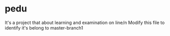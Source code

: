 # pedu
It's a project that about learning and examination on line/n
Modify this file to identify it's belong to master-branch1
